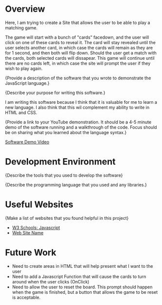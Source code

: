 # Overview

Here, I am trying to create a Site that allows the user to be able to play a matching game.

The game will start with a bunch of "cards" facedown, and the user will click on one of these cards to reveal it. The card will stay revealed until the user selects another card, in which case the cards will remain as they are for 1 second, and then both will flip down. Should the user get a match with the cards, both selected cards will dissapear. This game will continue until there are no cards left, in which case the site will prompt the user if they wish to play again.

{Provide a description of the software that you wrote to demonstrate the JavaScript language.}

{Describe your purpose for writing this software.}

I am writing this software because I think that it is valuable for me to learn a new language. I also think that this wil complement my ability to write in HTML and CSS. 

{Provide a link to your YouTube demonstration. It should be a 4-5 minute demo of the software running and a walkthrough of the code. Focus should be on sharing what you learned about the language syntax.}

[Software Demo Video](http://youtube.link.goes.here)

# Development Environment

{Describe the tools that you used to develop the software}

{Describe the programming language that you used and any libraries.}

# Useful Websites

{Make a list of websites that you found helpful in this project}

- [W3 Schools: Javascript](https://www.w3schools.com/js/)
- [Web Site Name](http://url.link.goes.here)

# Future Work

- Need to create areas in HTML that will help present what I want to the user
- Need to add a Javascript Function that will cause the cards to turn around when the user clicks (OnClick)
- Need to allow the user to reset the board. This prompt should happen when the game is finished, but a button that allows the game to be reset is acceptable.